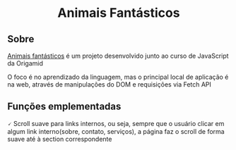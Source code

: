 <h1 align='center'>Animais Fantásticos</h1>

## Sobre

[Animais fantásticos](https://williamxr.github.io/AnimaisFantasticos-ProjetoFinal/) é um projeto desenvolvido junto ao curso de JavaScript da Origamid

O foco é no aprendizado da linguagem, mas o principal local de aplicação é na web, através de manipulações do DOM e requisições via Fetch API

##  Funções emplementadas

🗸 Scroll suave para links internos, ou seja, sempre que o usuário clicar em algum link interno(sobre, contato, serviços), a página faz o scroll de forma suave até à section correspondente


